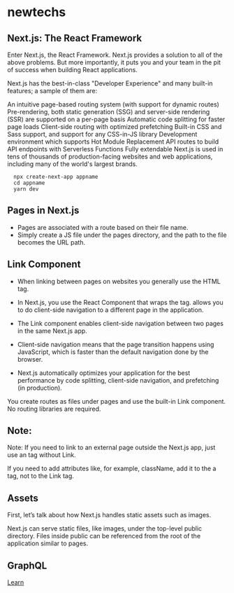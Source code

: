 # newtechs

## Next.js: The React Framework

Enter Next.js, the React Framework. Next.js provides a solution to all of the above problems. But more importantly, it puts you and your team in the pit of success when building React applications.

Next.js has the best-in-class "Developer Experience" and many built-in features; a sample of them are:

An intuitive page-based routing system (with support for dynamic routes)
Pre-rendering, both static generation (SSG) and server-side rendering (SSR) are supported on a per-page basis
Automatic code splitting for faster page loads
Client-side routing with optimized prefetching
Built-in CSS and Sass support, and support for any CSS-in-JS library
Development environment which supports Hot Module Replacement
API routes to build API endpoints with Serverless Functions
Fully extendable
Next.js is used in tens of thousands of production-facing websites and web applications, including many of the world's largest brands.

```
  npx create-next-app appname
  cd appname
  yarn dev

```

## Pages in Next.js

- Pages are associated with a route based on their file name.
- Simply create a JS file under the pages directory, and the path to the file becomes the URL path.

## Link Component

- When linking between pages on websites you generally use the <a> HTML tag.

- In Next.js, you use the <Link> React Component that wraps the <a> tag. <Link> allows you to do client-side navigation to a different page in the application.

- The Link component enables client-side navigation between two pages in the same Next.js app.

- Client-side navigation means that the page transition happens using JavaScript, which is faster than the default navigation done by the browser.

- Next.js automatically optimizes your application for the best performance by code splitting, client-side navigation, and prefetching (in production).

You create routes as files under pages and use the built-in Link component. No routing libraries are required.

## Note:

Note: If you need to link to an external page outside the Next.js app, just use an <a> tag without Link.

If you need to add attributes like, for example, className, add it to the a tag, not to the Link tag.

## Assets

First, let’s talk about how Next.js handles static assets such as images.

Next.js can serve static files, like images, under the top-level public directory. Files inside public can be referenced from the root of the application similar to pages.

## GraphQL

[Learn](https://www.howtographql.com/)
